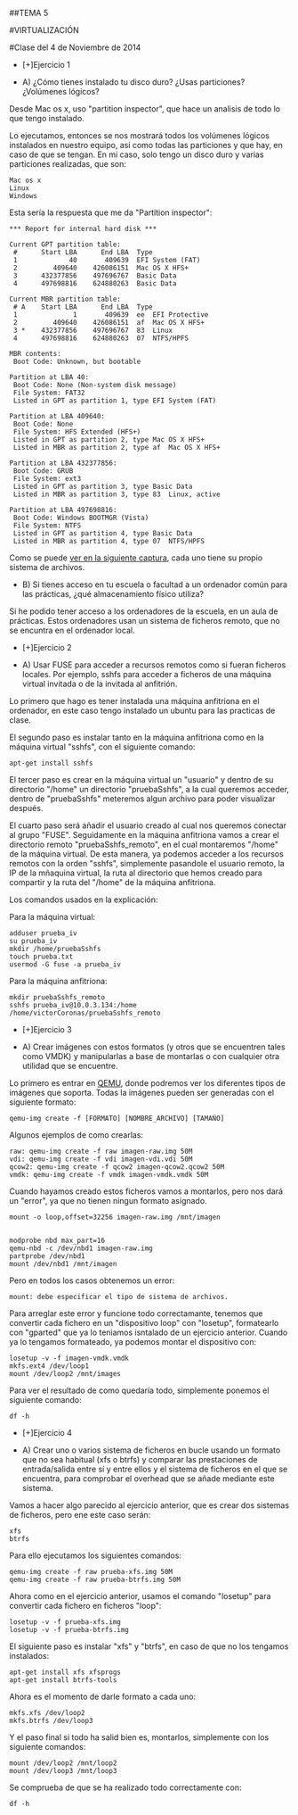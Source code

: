 ##TEMA 5

#VIRTUALIZACIÓN

#Clase del 4 de Noviembre de 2014

* [+]Ejercicio 1
 - A) ¿Cómo tienes instalado tu disco duro? ¿Usas particiones? ¿Volúmenes lógicos?

Desde Mac os x, uso "partition inspector", que hace un analisis de todo lo que tengo instalado.

Lo ejecutamos, entonces se nos mostrará todos los volúmenes lógicos instalados en nuestro equipo, así como todas las particiones y que hay, en caso de que se tengan.
En mi caso, solo tengo un disco duro y varias particiones realizadas, que son:

    Mac os x
    Linux
    Windows

Esta sería la respuesta que me da "Partition inspector":
```
*** Report for internal hard disk ***

Current GPT partition table:
 #      Start LBA      End LBA  Type
 1             40       409639  EFI System (FAT)
 2         409640    426086151  Mac OS X HFS+
 3      432377856    497696767  Basic Data
 4      497698816    624880263  Basic Data

Current MBR partition table:
 # A    Start LBA      End LBA  Type
 1              1       409639  ee  EFI Protective
 2         409640    426086151  af  Mac OS X HFS+
 3 *    432377856    497696767  83  Linux
 4      497698816    624880263  07  NTFS/HPFS

MBR contents:
 Boot Code: Unknown, but bootable

Partition at LBA 40:
 Boot Code: None (Non-system disk message)
 File System: FAT32
 Listed in GPT as partition 1, type EFI System (FAT)

Partition at LBA 409640:
 Boot Code: None
 File System: HFS Extended (HFS+)
 Listed in GPT as partition 2, type Mac OS X HFS+
 Listed in MBR as partition 2, type af  Mac OS X HFS+

Partition at LBA 432377856:
 Boot Code: GRUB
 File System: ext3
 Listed in GPT as partition 3, type Basic Data
 Listed in MBR as partition 3, type 83  Linux, active

Partition at LBA 497698816:
 Boot Code: Windows BOOTMGR (Vista)
 File System: NTFS
 Listed in GPT as partition 4, type Basic Data
 Listed in MBR as partition 4, type 07  NTFS/HPFS
```

Como se puede [ver en la siguiente captura](https://www.dropbox.com/s/ld5lm8thfrbdtmu/Captura%20de%20pantalla%202014-12-22%20a%20la%28s%29%2020.58.27.png?dl=0), cada uno tiene su propio sistema de archivos.

 - B) Si tienes acceso en tu escuela o facultad a un ordenador común para las prácticas, ¿qué almacenamiento físico utiliza?

Si he podido tener acceso a los ordenadores de la escuela, en un aula de prácticas. Estos ordenadores usan un sistema de ficheros remoto, que no se encuntra en el ordenador local.


* [+]Ejercicio 2
 - A) Usar FUSE para acceder a recursos remotos como si fueran ficheros locales. Por ejemplo, sshfs para acceder a ficheros de una máquina virtual invitada o de la invitada al anfitrión.

Lo primero que hago es tener instalada una máquina anfitriona en el ordenador, en este caso tengo instalado un ubuntu para las practicas de clase.

El segundo paso es instalar tanto en la máquina anfitriona como en la máquina virtual "sshfs", con el siguiente comando:

    apt-get install sshfs

El tercer paso es crear en la máquina virtual un "usuario" y dentro de su directorio "/home" un directorio "pruebaSshfs", a la cual queremos acceder, dentro de "pruebaSshfs" meteremos algun archivo para poder visualizar después.

El cuarto paso será añadir el usuario creado al cual nos queremos conectar al grupo "FUSE". Seguidamente en la máquina anfitriona vamos a crear el directorio remoto "pruebaSshfs_remoto", en el cual montaremos "/home" de la máquina virtual. De esta manera, ya podemos acceder a los recursos remotos con la orden "sshfs", simplemente pasandole el usuario remoto, la IP de la mñaquina virtual, la ruta al directorio que hemos creado para compartir y la ruta del "/home" de la máquina anfitriona.

Los comandos usados en la explicación:

Para la máquina virtual:

    adduser prueba_iv
    su prueba_iv
    mkdir /home/pruebaSshfs
    touch prueba.txt
    usermod -G fuse -a prueba_iv

Para la máquina anfitriona:

    mkdir pruebaSshfs_remoto
    sshfs prueba_iv@10.0.3.134:/home /home/victorCoronas/pruebaSshfs_remoto

* [+]Ejercicio 3
 - A) Crear imágenes con estos formatos (y otros que se encuentren tales como VMDK) y manipularlas a base de montarlas o con cualquier otra utilidad que se encuentre.

Lo primero es entrar en [QEMU](http://en.wikibooks.org/wiki/QEMU/Images), donde podremos ver los diferentes tipos de imágenes que soporta. Todas la imágenes pueden ser generadas con el siguiente formato:

    qemu-img create -f [FORMATO] [NOMBRE_ARCHIVO] [TAMAÑO]

Algunos ejemplos de como crearlas:

    raw: qemu-img create -f raw imagen-raw.img 50M
    vdi: qemu-img create -f vdi imagen-vdi.vdi 50M
    qcow2: qemu-img create -f qcow2 imagen-qcow2.qcow2 50M
    vmdk: qemu-img create -f vmdk imagen-vmdk.vmdk 50M

Cuando hayamos creado estos ficheros vamos a montarlos, pero nos dará un "error", ya que no tienen ningun formato asignado.

    mount -o loop,offset=32256 imagen-raw.img /mnt/imagen


    modprobe nbd max_part=16
    qemu-nbd -c /dev/nbd1 imagen-raw.img 
    partprobe /dev/nbd1
    mount /dev/nbd1 /mnt/imagen

Pero en todos los casos obtenemos un error:

    mount: debe especificar el tipo de sistema de archivos.

Para arreglar este error y funcione todo correctamante, tenemos que convertir cada fichero en un "dispositivo loop" con "losetup", formatearlo con "gparted" que ya lo teniamos isntalado de un ejercicio anterior. Cuando ya lo tengamos formateado, ya podemos montar el dispositivo con:

    losetup -v -f imagen-vmdk.vmdk
    mkfs.ext4 /dev/loop1
    mount /dev/loop2 /mnt/images

Para ver el resultado de como quedaría todo, simplemente ponemos el siguiente comando:

    df -h

* [+]Ejercicio 4
 - A) Crear uno o varios sistema de ficheros en bucle usando un formato que no sea habitual (xfs o btrfs) y comparar las prestaciones de entrada/salida entre sí y entre ellos y el sistema de ficheros en el que se encuentra, para comprobar el overhead que se añade mediante este sistema.

Vamos a hacer algo parecido al ejercicio anterior, que es crear dos sistemas de ficheros, pero ene este caso serán:

    xfs
    btrfs

Para ello ejecutamos los siguientes comandos:

    qemu-img create -f raw prueba-xfs.img 50M
    qemu-img create -f raw prueba-btrfs.img 50M

Ahora como en el ejercicio anterior, usamos el comando "losetup" para convertir cada fichero en ficheros "loop":

    losetup -v -f prueba-xfs.img
    losetup -v -f prueba-btrfs.img

El siguiente paso es instalar "xfs" y "btrfs", en caso de que no los tengamos instalados:

    apt-get install xfs xfsprogs
    apt-get install btrfs-tools

Ahora es el momento de darle formato a cada uno:

    mkfs.xfs /dev/loop2
    mkfs.btrfs /dev/loop3

Y el paso final si todo ha salid bien es, montarlos, simplemente con los siguiente comandos:

    mount /dev/loop2 /mnt/loop2
    mount /dev/loop3 /mnt/loop3

Se comprueba de que se ha realizado todo correctamente con:

    df -h
